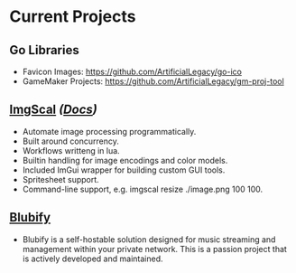 
# Current Projects

## Go Libraries

* Favicon Images: https://github.com/ArtificialLegacy/go-ico
* GameMaker Projects: https://github.com/ArtificialLegacy/gm-proj-tool

## [ImgScal](https://github.com/ArtificialLegacy/imgscal) *([Docs](https://artificiallegacy.github.io/imgscal/))*

* Automate image processing programmatically.
* Built around concurrency.
* Workflows writteng in lua.
* Builtin handling for image encodings and color models.
* Included ImGui wrapper for building custom GUI tools.
* Spritesheet support.
* Command-line support, e.g. imgscal resize ./image.png 100 100.

## [Blubify](https://github.com/ArtificialLegacy/blubify)

* Blubify is a self-hostable solution designed for music streaming and management within your private network. This is a passion project that is actively developed and maintained.

